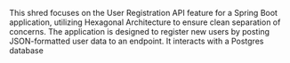 This shred focuses on the User Registration API feature for a Spring Boot application, utilizing Hexagonal Architecture to ensure clean separation of concerns. The application is designed to register new users by posting JSON-formatted user data to an endpoint. It interacts with a Postgres database 